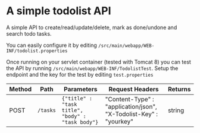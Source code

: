 A simple todolist API
=====================

A simple API to create/read/update/delete, mark as done/undone and search todo tasks.

You can easily configure it by editing `/src/main/webapp/WEB-INF/todolist.properties`

Once running on your servlet container (tested with Tomcat 8) you can test the API 
by running `/src/main/webapp/WEB-INF/TodolistTest`. 
Setup the endpoint and the key for the test by editing `test.properties`

| Method | Path | Parameters | Request Headers | Returns
|------|----------|--------|---------|-------
| POST | `/tasks` | `{"title" : "task title", "body" : "task body"}` | "Content-Type" : "application/json", "X-Todolist-Key" : "yourkey" | string

